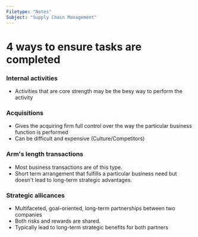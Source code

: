 ```yaml
---
Filetype: "Notes"
Subject: "Supply Chain Management"
---
```



# 4 ways to ensure tasks are completed
### Internal activities 
  - Activities that are core strength may be the besy way to perform the activity
### Acquisitions
  - Gives the acquiring firm full control over the way the particular business function is performed
  - Can be difficult and expensive (Culture/Competitors)
### Arm's length transactions
  - Most business transactions are of this type.
  - Short term arrangement that fulfills a particular business need but doesn't lead to long-term strategic advantages.
### Strategic allicances
  - Multifaceted, goal-oriented, long-term partnerships between two companies
  - Both risks and rewards are shared.
  - Typically lead to long-term strategic benefits for both partners

